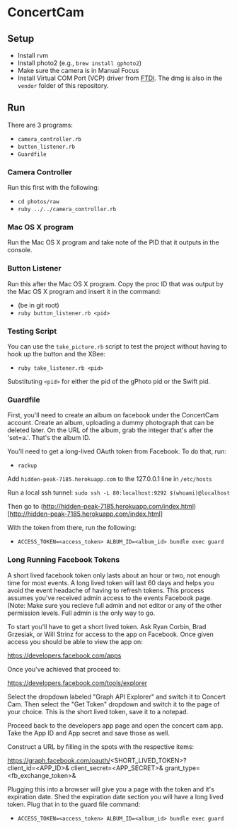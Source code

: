 # ConcertCam

## Setup

* Install rvm
* Install photo2 (e.g., `brew install gphoto2`)
* Make sure the camera is in Manual Focus
* Install Virtual COM Port (VCP) driver from [FTDI](http://www.ftdichip.com/Drivers/VCP.htm). The dmg is also in the `vendor` folder of this repository.

## Run

There are 3 programs:

* `camera_controller.rb`
* `button_listener.rb`
* `Guardfile`

### Camera Controller

Run this first with the following:

* `cd photos/raw`
* `ruby ../../camera_controller.rb`

### Mac OS X program

Run the Mac OS X program and take note of the PID that it outputs in the console.

### Button Listener

Run this after the Mac OS X program. Copy the proc ID that was output by the Mac OS X program and insert it in the command:

* (be in git root)
* `ruby button_listener.rb <pid>`

### Testing Script

You can use the `take_picture.rb` script to test the project without having to hook up the button and the XBee:

* `ruby take_listener.rb <pid>`

Substituting `<pid>` for either the pid of the gPhoto pid or the Swift pid.

### Guardfile

First, you'll need to create an album on facebook under the ConcertCam account. Create an album, uploading a dummy photograph that can be deleted later. On the URL of the album, grab the integer that's after the 'set=a.'. That's the album ID.

You'll need to get a long-lived OAuth token from Facebook. To do that, run:

* `rackup`

Add `hidden-peak-7185.herokuapp.com` to the 127.0.0.1 line in `/etc/hosts`

Run a local ssh tunnel: `sudo ssh -L 80:localhost:9292 $(whoami)@localhost`

Then go to (http://hidden-peak-7185.herokuapp.com/index.html)[http://hidden-peak-7185.herokuapp.com/index.html]

With the token from there, run the following:

* `ACCESS_TOKEN=<access_token> ALBUM_ID=<album_id> bundle exec guard`

### Long Running Facebook Tokens

A short lived facebook token only lasts about an hour or two, not enough time for most events.  A long lived token will last 60 days and helps you avoid the event headache of having to refresh tokens. This process assumes you've received admin access to the events Facebook page.  (Note: Make sure you recieve full admin and not editor or any of the other permission levels.  Full admin is the only way to go.    

To start you'll have to get a short lived token.  Ask Ryan Corbin, Brad Grzesiak, or Will Strinz for access to the app on Facebook.  Once given access you should be able to view the app on:

https://developers.facebook.com/apps

Once you've achieved that proceed to:

https://developers.facebook.com/tools/explorer

Select the dropdown labeled "Graph API Explorer" and switch it to Concert Cam.  Then select the "Get Token" dropdown and switch it to the page of your choice.  This is the short lived token, save it to a notepad.

Proceed back to the developers app page and open the concert cam app.  Take the App ID and App secret and save those as well.  

Construct a URL by filling in the spots with the respective items:

https://graph.facebook.com/oauth/<SHORT_LIVED_TOKEN>?             
   client_id=<APP_ID>&
   client_secret=<APP_SECRET>&
   grant_type=<fb_exchange_token>&

Plugging this into a browser will give you a page with the token and it's expiration date.  Shed the expiration date section you will have a long lived token.  Plug that in to the guard file command:

* `ACCESS_TOKEN=<access_token> ALBUM_ID=<album_id> bundle exec guard`
